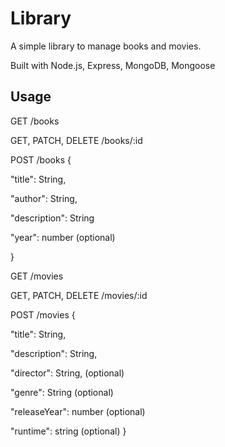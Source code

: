 # Library

A simple library to manage books and movies.

Built with Node.js, Express, MongoDB, Mongoose

## Usage

GET /books

GET, PATCH, DELETE /books/:id

POST /books {

"title": String,

"author": String,

"description": String

"year": number (optional)

}

GET /movies

GET, PATCH, DELETE /movies/:id

POST /movies
{

"title": String,

"description": String,

"director": String, (optional)

"genre": String (optional)

"releaseYear": number (optional)

"runtime": string (optional)
}
